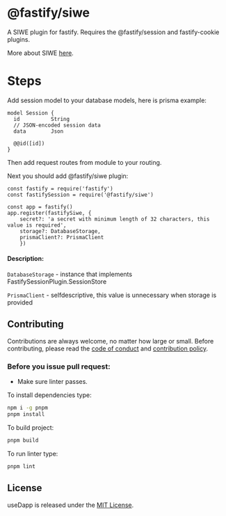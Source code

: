 # @fastify/siwe

A SIWE plugin for fastify. Requires the @fastify/session and fastify-cookie plugins.

More about SIWE [here](https://login.xyz/).

# Steps

Add session model to your database models, here is prisma example:

```tsx
model Session {
  id          String
  // JSON-encoded session data
  data        Json

  @@id([id])
}
```

Then add request routes from module to your routing.

Next you should add @fastify/siwe plugin:

```tsx
const fastify = require('fastify')
const fastifySession = require('@fastify/siwe')

const app = fastify()
app.register(fastifySiwe, {
    secret?: 'a secret with minimum length of 32 characters, this value is required',
    storage?: DatabaseStorage,
    prismaClient?: PrismaClient
    })
```

#### Description:

`DatabaseStorage` - instance that implements FastifySessionPlugin.SessionStore

`PrismaClient` - selfdescriptive, this value is unnecessary when storage is provided

## Contributing

Contributions are always welcome, no matter how large or small. Before contributing, please read the [code of conduct](https://github.com/TrueFiEng/fastify-siwe/blob/main/CODE_OF_CONDUCT.md) and [contribution policy](https://github.com/TrueFiEng/fastify-siwe/blob/main/CONTRIBUTION.md).

### Before you issue pull request:

* Make sure linter passes.

To install dependencies type:

```sh
npm i -g pnpm
pnpm install
```

To build project:
```sh
pnpm build
```

To run linter type:
```sh
pnpm lint
```

## License

useDapp is released under the [MIT License](https://opensource.org/licenses/MIT).
